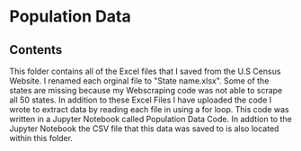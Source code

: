 # Population Data

## Contents 
This folder contains all of the Excel files that I saved from the U.S Census Website. I renamed each orginal file to "State name.xlsx". Some of the states are missing because my Webscraping code was not able to scrape all 50 states. In addition to these Excel Files I have uploaded the code I wrote to extract data by reading each file in using a for loop. This code was written in a Jupyter Notebook called Population Data Code. In addtion to the Jupyter Notebook the CSV file that this data was saved to is also located within this folder.


